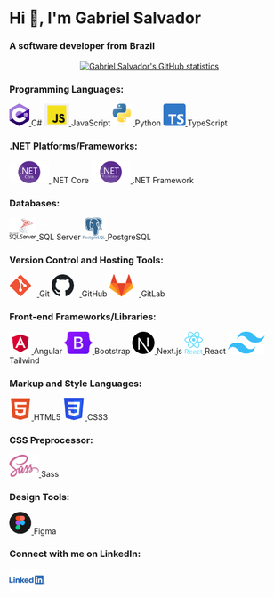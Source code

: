 <h1>Hi 👋, I'm Gabriel Salvador</h1>
<h3>A software developer from Brazil</h3>

<p align="center">
    <a href="https://github.com/ogabrielsalvador/github-readme-stats">
        <img align="center"
            src="https://github-readme-stats-ogabrielsalvador.vercel.app/api?username=ogabrielsalvador&show_icons=true&hide_border=true&hide=issues,stars&show=reviews,discussions_started,discussions_answered,prs_merged,prs_merged_percentage&theme=highcontrast&hide_rank=true"
            alt="Gabriel Salvador's GitHub statistics" />
    </a>
</p>

<h3 align="left">Programming Languages:</h3>

<p align="left">
    <a href="https://www.w3schools.com/cs" target="_blank" rel="noreferrer">
        <img src="/images/csharp.png" alt="C# logo" height="40" />
    </a> C#
    <a href="https://developer.mozilla.org/en-US/docs/Web/JavaScript" target="_blank" rel="noreferrer">
        <img src="/images/javascript.png" alt="JavaScript logo" height="40" />
    </a> JavaScript
    <a href="https://www.python.org" target="_blank" rel="noreferrer">
        <img src="/images/python.png" alt="Python logo" height="40" />
    </a> Python
    <a href="https://www.typescriptlang.org" target="_blank" rel="noreferrer">
        <img src="/images/typescript.png" alt="TypeScript logo" height="40" />
    </a> TypeScript
</p>

<h3 align="left">.NET Platforms/Frameworks:</h3>

<p align="left">
    <a href="https://dotnet.microsoft.com/en-us/apps/aspnet" target="_blank" rel="noreferrer">
        <img src="/images/dotnet-core.png" alt=".NET Core logo" height="40" />
    </a> .NET Core
    <a href="https://dotnet.microsoft.com/en-us/learn/dotnet/what-is-dotnet-framework" target="_blank" rel="noreferrer">
        <img src="/images/dotnet-framework.png" alt=".NET Framework logo" height="40" />
    </a> .NET Framework
</p>

<h3 align="left">Databases:</h3>

<p align="left">
    <a href="https://www.microsoft.com/en-us/sql-server" target="_blank" rel="noreferrer">
        <img src="/images/sql-server.png" alt="SQL Server logo" height="40" />
    </a> SQL Server
    <a href="https://www.postgresql.org" target="_blank" rel="noreferrer">
        <img src="/images/postgresql.png" alt="PostgreSQL logo" height="40" />
    </a> PostgreSQL
</p>

<h3 align="left">Version Control and Hosting Tools:</h3>

<p align="left">
    <a href="https://git-scm.com" target="_blank" rel="noreferrer">
        <img src="/images/git.png" alt="git logo" height="40" style="margin-right: 10px;" />
    </a> Git
    <a href="https://docs.github.com/en/get-started/start-your-journey/about-github-and-git" target="_blank"
        rel="noreferrer">
        <img src="/images/github.svg" alt="github logo" height="40" style="margin-right: 10px;" />
    </a> GitHub
    <a href="https://about.gitlab.com/" target="_blank" rel="noreferrer">
        <img src="/images/gitlab.svg" alt="gitlab logo" height="40" style="margin-right: 10px;" />
    </a> GitLab
</p>

<h3 align="left">Front-end Frameworks/Libraries:</h3>

<p align="left">
    <a href="https://angular.io" target="_blank" rel="noreferrer">
        <img src="/images/angular.png" alt="Angular logo" height="40" />
    </a> Angular
    <a href="https://getbootstrap.com" target="_blank" rel="noreferrer">
        <img src="/images/bootstrap.png" alt="Bootstrap logo" height="40" />
    </a> Bootstrap
    <a href="https://nextjs.org" target="_blank" rel="noreferrer">
        <img src="/images/nextjs.png" alt="Next.js logo" height="40" />
    </a> Next.js
    <a href="https://reactjs.org" target="_blank" rel="noreferrer">
        <img src="/images/react.png" alt="React logo" height="40" />
    </a> React
    <a href="https://tailwindcss.com" target="_blank" rel="noreferrer">
        <img src="/images/tailwind.png" alt="Tailwind CSS logo" height="40" />
    </a> Tailwind
</p>

<h3 align="left">Markup and Style Languages:</h3>

<p align="left">
    <a href="https://www.w3.org/html" target="_blank" rel="noreferrer">
        <img src="/images/html5.webp" alt="HTML5 logo" height="40" />
    </a> HTML5
    <a href="https://www.w3schools.com/css" target="_blank" rel="noreferrer">
        <img src="/images/css3.png" alt="CSS3 logo" height="40" />
    </a> CSS3
</p>

<h3 align="left">CSS Preprocessor:</h3>

<p align="left">
    <a href="https://sass-lang.com" target="_blank" rel="noreferrer">
        <img src="/images/sass.png" alt="Sass logo" height="40" />
    </a> Sass
</p>

<h3 align="left">Design Tools:</h3>

<p align="left">
    <a href="https://www.figma.com" target="_blank" rel="noreferrer">
        <img src="/images/figma.png" alt="Figma logo" height="40" />
    </a> Figma
</p>

<h3 align="left">Connect with me on LinkedIn:</h3>

<p align="left">
    <a href="https://linkedin.com/in/ogabrielsalvador" target="_blank">
        <img src="/images/linkedin.png" alt="LinkedIn logo" height="40" />
    </a>
</p>